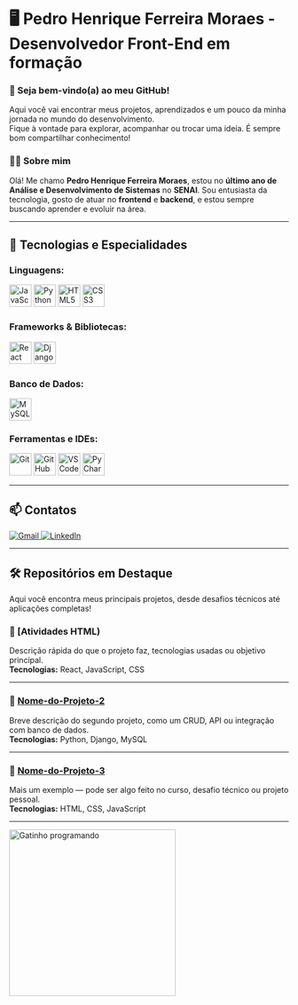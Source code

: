 <h1>🖥️ Pedro Henrique Ferreira Moraes - Desenvolvedor Front-End em formação</h1>

<h3>👋 Seja bem-vindo(a) ao meu GitHub!</h3>
<p>
Aqui você vai encontrar meus projetos, aprendizados e um pouco da minha jornada no mundo do desenvolvimento.<br>
Fique à vontade para explorar, acompanhar ou trocar uma ideia. É sempre bom compartilhar conhecimento!
</p>

<h3>🧑‍💻 Sobre mim</h3>
<p>Olá! Me chamo <b>Pedro Henrique Ferreira Moraes</b>, estou no <b>último ano de Análise e Desenvolvimento de Sistemas</b> no <b>SENAI</b>.
Sou entusiasta da tecnologia, gosto de atuar no <b>frontend</b> e <b>backend</b>, e estou sempre buscando aprender e evoluir na área.</p>

---

## 🚀 Tecnologias e Especialidades

### Linguagens:
<p align="left">
  <img src="https://cdn.jsdelivr.net/gh/devicons/devicon/icons/javascript/javascript-original.svg" width="40" height="40" alt="JavaScript"/>
  <img src="https://cdn.jsdelivr.net/gh/devicons/devicon/icons/python/python-original.svg" width="40" height="40" alt="Python"/>
  <img src="https://cdn.jsdelivr.net/gh/devicons/devicon/icons/html5/html5-original.svg" width="40" height="40" alt="HTML5"/>
  <img src="https://cdn.jsdelivr.net/gh/devicons/devicon/icons/css3/css3-original.svg" width="40" height="40" alt="CSS3"/>
</p>

### Frameworks & Bibliotecas:
<p align="left">
  <img src="https://cdn.jsdelivr.net/gh/devicons/devicon/icons/react/react-original.svg" width="40" height="40" alt="React"/>
  <img src="https://cdn.jsdelivr.net/gh/devicons/devicon/icons/django/django-plain.svg" width="40" height="40" alt="Django"/>
</p>

### Banco de Dados:
<p align="left">
  <img src="https://cdn.jsdelivr.net/gh/devicons/devicon/icons/mysql/mysql-original.svg" width="40" height="40" alt="MySQL"/>
</p>

### Ferramentas e IDEs:
<p align="left">
  <img src="https://cdn.jsdelivr.net/gh/devicons/devicon/icons/git/git-original.svg" width="40" height="40" alt="Git"/>
  <img src="https://cdn.jsdelivr.net/gh/devicons/devicon/icons/github/github-original.svg" width="40" height="40" alt="GitHub" />
  <img src="https://cdn.jsdelivr.net/gh/devicons/devicon/icons/vscode/vscode-original.svg" width="40" height="40" alt="VS Code"/>
  <img src="https://cdn.jsdelivr.net/gh/devicons/devicon/icons/pycharm/pycharm-original.svg" width="40" height="40" alt="PyCharm"/>
</p>

---

## 📫 Contatos

[![Gmail](https://img.shields.io/badge/Gmail-D14836?style=for-the-badge&logo=gmail&logoColor=white) ](mailto:pedroferreira5711@gmail.com)[![LinkedIn](https://img.shields.io/badge/LinkedIn-0A66C2?style=for-the-badge&logo=linkedin&logoColor=white)](https://linkedin.com/in/pedro-moraes-31526233a/)

---

## 🛠️ Repositórios em Destaque

Aqui você encontra meus principais projetos, desde desafios técnicos até aplicações completas!
### 📌 [Atividades HTML)
Descrição rápida do que o projeto faz, tecnologias usadas ou objetivo principal.  
<b>Tecnologias:</b> React, JavaScript, CSS

---

### 📌 [Nome-do-Projeto-2](https://github.com/seuusuario/Nome-do-Projeto-2)
Breve descrição do segundo projeto, como um CRUD, API ou integração com banco de dados.  
<b>Tecnologias:</b> Python, Django, MySQL

---

### 📌 [Nome-do-Projeto-3](https://github.com/seuusuario/Nome-do-Projeto-3)
Mais um exemplo — pode ser algo feito no curso, desafio técnico ou projeto pessoal.  
<b>Tecnologias:</b> HTML, CSS, JavaScript

---

<p>
  <img src="https://media1.giphy.com/media/v1.Y2lkPTc5MGI3NjExb2U2Mzd0Z2tpY3cyaXJpNnJkd3Vybzlzd3JjZnFvODBqc3hnbWpmbiZlcD12MV9pbnRlcm5hbF9naWZfYnlfaWQmY3Q9Zw/78XCFBGOlS6keY1Bil/giphy.gif" alt="Gatinho programando" width="300" />
</p>

